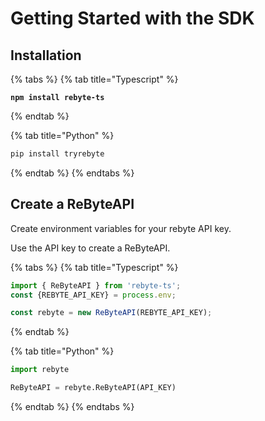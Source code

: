 # Getting Started with the SDK

## Installation

{% tabs %}
{% tab title="Typescript" %}
<pre class="language-bash"><code class="lang-bash"><strong>npm install rebyte-ts
</strong></code></pre>
{% endtab %}

{% tab title="Python" %}
```bash
pip install tryrebyte
```
{% endtab %}
{% endtabs %}

## Create a ReByteAPI

Create environment variables for your rebyte API key.

Use the API key to create a ReByteAPI.

{% tabs %}
{% tab title="Typescript" %}
```typescript
import { ReByteAPI } from 'rebyte-ts';
const {REBYTE_API_KEY} = process.env;

const rebyte = new ReByteAPI(REBYTE_API_KEY);
```
{% endtab %}

{% tab title="Python" %}
```python
import rebyte

ReByteAPI = rebyte.ReByteAPI(API_KEY)
```
{% endtab %}
{% endtabs %}
